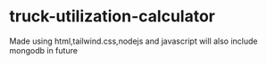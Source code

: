 # truck-utilization-calculator
Made using html,tailwind.css,nodejs and javascript will also include mongodb in future
